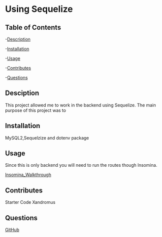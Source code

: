  # Using Sequelize  
 ## Table of Contents
 
  -[Description](#Description)
 
  -[Installation](#Installation)
 
  -[Usage](#Usage)

  -[Contributes](#Contributes)

  -[Questions](#Questions)


  ## Desciption
 This project allowed me to work in the backend using Sequelize. The main purpose of this project was to

 
  ## Installation 
 MySQL2,Sequelzize and dotenv package

  ## Usage 

 Since this is only backend you will need to run the routes though Insomina.
 
 [Insomina_Walkthrough](https://user-images.githubusercontent.com/90412072/220470650-df2cb822-6d5f-4530-b3c9-bee09616f65c.webm)
  ## Contributes
 Starter Code Xandromus

  ## Questions 
 
  [GitHub]([StamperM](https://github.com/StamperM))

